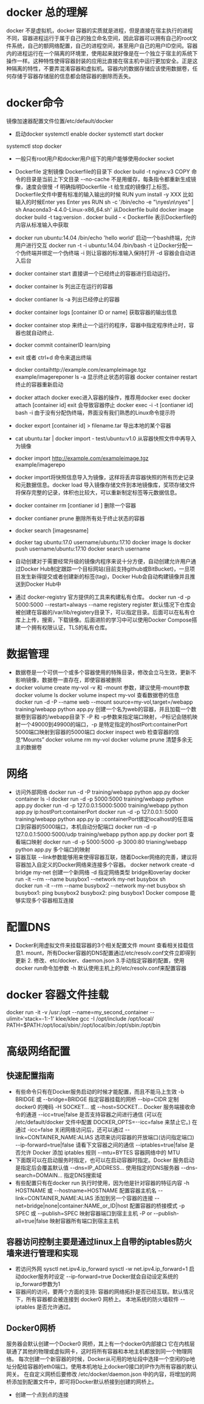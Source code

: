 # docker 总的理解

docker 不是虚拟机，docker 容器的实质就是进程，但是直接在宿主执行的进程不同，容器进程运行于属于自己的独立命名空间，因此容器可以拥有自己的root文件系统，自己的额网络配置，自己的进程空间，甚至用户自己的用户ID空间。容器内的进程运行在一个隔离的环境里，使用起来就好像是在一个独立于宿主的系统下操作一样。这种特性使得容器封装的应用比直接在宿主机中运行更加安全。正是这种隔离的特性，不要弄混淆容器和虚拟机。容器内的数据存储应该使用数据卷，任何存储于容器存储层的信息都会随容器的删除而丢失。
# docker命令

镜像加速器配置文件位置/etc/default/docker

* 启动docker 
systemctl enable docker
systemctl start docker 

systemctl stop docker  
* 一般只有root用户和docker用户组下的用户能够使用docker socket
* Dockerfile 定制镜像  Dockerfile的目录下 docker build -t nginx:v3   COPY 命令的目录是当前上下文目录
--no-cache 不是用缓存，每条指令都重新生成镜像，速度会很慢
-f 明确指明Dockerfile
-t 给生成的镜像打上标签。
Dockerfile文件中要有标准的输入输出的时候 RUN yum install -y XXX
比如输入的时候Enter yes Enter yes 
RUN sh -c '/bin/echo -e "\nyes\n\nyes" | sh Anaconda3-4.4.0-Linux-x86_64.sh'
从Dockerfile build docker image     docker build -t tag:version .
docker build - < Dockerfile 表示Dockerfile的内容从标准输入中获取

* docker run ubuntu:14.04 /bin/echo 'hello world'
启动一个bash终端，允许用户进行交互 docker run -t -i ubuntu:14.04 /bin/bash
-t 让Docker分配一个伪终端并绑定一个伪终端 
-i 则让容器的标准输入保持打开
-d 容器会自动进入后台

* docker container start 直接讲一个已经终止的容器进行启动运行。
* docker container ls  列出正在运行的容器
* docker contianer ls -a 列出已经停止的容器
* docker container logs [container ID or name] 获取容器的输出信息
* docker container stop 来终止一个运行的程序，容器中指定程序终止时，容器也就自动终止.
* docker commit containerID learn/ping
* exit 或者 ctrl+d 命令来退出终端
* docker contaihttp://example.com/exampleimage.tgz example/imagereponer ls -a 显示终止状态的容器 docker container restart 终止的容器重新启动
* docker attach    docker exec进入容器的操作，推荐用docker exec
docker attach [container id] exit 会导致容器停止
docker exec -i -t [contianer id] bash  -i 由于没有分配伪终端，界面没有我们熟悉的Linux命令提示符

* docker export [container id] > filename.tar 导出本地的某个容器
* cat ubuntu.tar | docker import - test/ubuntu:v1.0 从容器快照文件中再导入为镜像
* docker import  http://example.com/exampleimage.tgz example/imagerepo
* docker import将快照信息导入为镜像，这样将丢弃容器快照的所有历史记录和元数据信息。docker load 导入镜像存储文件到本地镜像库，奖项存储文件将保存完整的记录，体积也比较大，可以重新制定标签等元数据信息。
* docker container rm [contianer id ] 删除一个容器
* docker contianer prune 删除所有处于终止状态的容器
* docker search [imagesname]
* docker tag ubuntu:17.0 username/ubuntu:17.10
docker image ls
docker push username/ubuntu:17.10
docker search username

* 自动创建对于需要经常升级的镜像内程序来说十分方便，自动创建允许用户通过Docker Hub制定跟踪一个目标网站(目前支持github或BitBucket)，一旦项目发生新得提交或者创建新的标签(tag)，Docker Hub会自动构建镜像并且推送到Docker Hub中
* 通过 docker-registry 官方提供的工具来构建私有仓库。
docker run -d -p 5000:5000 --restart=always --name registery register 默认情况下仓库会被创建在容器的/var/lib/registery目录下，可以指定目录。后面可以在私有仓库上上传，搜索，下载镜像。后面进阶的学习中可以使用Docker Compose搭建一个拥有权限认证，TLS的私有仓库。
# 数据管理
* 数据卷是一个可供一个或多个容器使用的特殊目录，修改会立马生效，更新不影响镜像，数据卷一直存在，即使容器被删除
* docker volume create my-vol   -v 和 -mount 参数，建议使用-mount参数
docker volume ls
docker volume inspect my-vol 查看数据卷的信息
docker run -d -P --name web --mount source=my-vol,target=/webapp training/webapp python app.py 创建一个名为web的容器，并且加载一个数据卷到容器的/webapp目录下 -P 和 -p参数来指定端口映射，-P标记会随机映射一个49000到49900的端口，-p 是特定指定的hostPort:containerPort 5000端口映射到容器的5000端口
docker inspect web 检查容器的信息“Mounts”
docker volume rm my-vol
docker volume prune 清楚多余无主的数据卷
# 网络
* 访问外部网络 docker run -d -P training/webapp python app.py 
docker container ls -l
docker run -d -p 5000:5000 training/webapp python app.py
docker run -d -p 127.0.0.1:5000:5000 training/webapp python app.py  ip:hostPort:containerPort
docker run -d -p 127.0.0.1::5000 training/webapp python app.py      ip ::containerPort绑定localhost的任意端口到容器的5000端口，本机自动分配端口
docker run -d -p 127.0.0.1:5000:5000/udp training/webapp python app.py
docker port 查看端口映射
docker run -d -p 5000:5000 -p 3000:80 trianing/webapp python app.py  多个端口的映射
* 容器互联 --link参数能够用来使得容器互联，随着Docker网络的完善，建议将容器加入自定义的Docker网络来连接多个容器。
docker network create -d bridge my-net 创建一个新网络 -d 指定网络类型 bridge和overlay
docker run -it --rm --name busybox1 --network my-net busybox sh  
docker run -it --rm --name busybox2 --network my-net busybox sh 
busybox1: ping busybox2
busybox2: ping busybox1
Docker compose 能够实现多个容器相互连接
# 配置DNS
* Docker利用虚拟文件来挂载容器的3个相关配置文件
mount 查看相关挂载信息1. mount，所有Docker容器的DNS配置通过/etc/resolv.conf文件立即得到更新 2. 修改、etc/docker、daemon.json 3.手动指定容器的配置，使用docker run命令加参数 -h   默认使用主机上的/etc/resolv.conf来配置容器
# docker 容器文件挂载
docker run -it -v /usr:/opt --name=my_second_container --ulimit='stack=-1:-1' klee/klee
gcc -I /opt/include /opt/local/
PATH=$PATH:/opt/local/sbin/:/opt/local/bin:/opt/sbin:/opt/bin

# 高级网络配置

##  快速配置指南

 * 有些命令只有在Docker服务启动的时候才能配置，而且不能马上生效
-b BRIDGE 或 --bridge=BRIDGE 指定容器挂载的网桥
--bip=CIDR                  定制 docker0 的掩码
-H SOCKET... 或 --host=SOCKET... Docker 服务端接收命令的通道
--icc=true|false 是否支持容器之间进行通信  (可以在 /etc/default/docker 文件中配置 DOCKER_OPTS=--icc=false 来禁止它。)
在通过 -icc=false 关闭网络访问后，还可以通过 --link=CONTAINER_NAME:ALIAS 选项来访问容器的开放端口(访问指定端口)
--ip-forward=true|false 请看下文容器之间的通信
--iptables=true|false 是否允许 Docker 添加 iptables 规则
--mtu=BYTES 容器网络中的 MTU
* 下面既可以在启动服务时指定，也可以在启动容器时指定。Docker 服务启动是指定后会覆盖默认值
--dns=IP_ADDRESS... 使用指定的DNS服务器
--dns-search=DOMAIN... 指定DNS搜索域
* 有些配置只有在docker run 执行时使用，因为他是针对容器的特征内容
-h HOSTNAME 或 --hostname=HOSTNAME 配置容器主机名
--link=CONTAINER_NAME:ALIAS 添加到另一个容器的连接
--net=bridge|none|container:NAME_or_ID|host 配置容器的桥接模式
-p SPEC 或 --publish=SPEC 映射容器端口到宿主主机
-P or --publish-all=true|false 映射容器所有端口到宿主主机
## 容器访问控制主要是通过linux上自带的iptables防火墙来进行管理和实现

 * 若访问外网 sysctl net.ipv4.ip_forward 
sysctl -w net.ipv4.ip_forward=1    启动docker服务时设定  --ip-forward=true Docker就会自动设定系统的ip_forward参数为1
* 容器间的访问，要两个方面的支持:
容器的网络拓扑是否已经互联。默认情况下，所有容器都会被连接到 docker0 网桥上。
本地系统的防火墙软件 -- iptables 是否允许通过。
## Docker0网桥

 服务器会默认创建一个Docker0 网桥，其上有一个docker0内部接口 它在内核层联通了其他的物理或虚拟网卡，这时将所有容器和本地主机都放到同一个物理网络。
 每次创建一个新容器的时候，Docker从可用的地址段中选择一个空闲的ip地址分配给容器的eth0端口。使用本机地址上docker0接口的IP作为所有容器的默认网关。
 在自定义网桥后要修改 /etc/docker/daemon.json 中的内容，将增加的网桥添加到配置文件中，即可将Docker默认桥接到创建的网桥上。

 * 创建一个点到点的连接